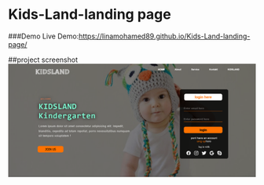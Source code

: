 # Kids-Land-landing page

###Demo
Live Demo:https://linamohamed89.github.io/Kids-Land-landing-page/

##project screenshot
![](https://github.com/Linamohamed89/Kids-Land-/blob/main/FireShot%20Capture%20006%20-%20kids%20Land%20kindergarten%20-%20.png)
